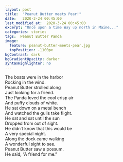 ```yaml
---
layout: post
title:  "Peanut Butter meets Pear!"
date:   2020-3-24 00:45:00
last_modified_at:  2020-3-24 00:45:00
excerpt: "Once upon a time Way up north in Maine..."
categories: stories
tags:  Peanut Butter Panda
image:
  feature: peanut-butter-meets-pear.jpg
  topPosition: -1100px
bgContrast: dark
bgGradientOpacity: darker
syntaxHighlighter: no
---
```


The boats were in the harbor<br>
Rocking in the wind.<br>
Peanut Butter strolled along<br>
Just looking for a friend.<br>
The Panda loved the cool crisp air<br>
And puffy clouds of white.<br>
He sat down on a metal bench<br>
And watched the gulls take flight.<br>
He sat and sat until the sun<br>
Dropped from out of sight.<br>
He didn’t know that this would be<br>
A very special night.<br>
Along the dock came walking<br>
A wonderful sight to see.<br>
Peanut Butter saw a possum.<br>
He said, “A friend for me.”<br>
